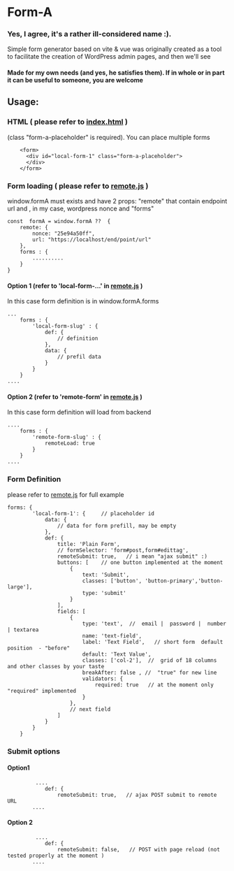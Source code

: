 # Form-A
### Yes, I agree, it's a rather ill-considered name :).
Simple form generator based on vite & vue
was originally created as a tool to facilitate the creation of WordPress admin pages, and then we'll see

#### Made for my own needs (and yes, he satisfies them). If in whole or in part it can be useful to someone, you are welcome

## Usage: 

### HTML ( please refer to [index.html](./index.html) )
(class "form-a-placeholder" is required).  You can place multiple forms

```
    <form>
      <div id="local-form-1" class="form-a-placeholder">
      </div>
    </form>
```

### Form loading ( please refer to [remote.js](./src/remote.js) )

window.formA must exists and have 2 props: 
"remote"  that contain endpoint url and , in my case, wordpress nonce
and 
"forms"

```
const  formA = window.formA ??  { 
    remote: {
        nonce: "25e94a50ff",
        url: "https://localhost/end/point/url"
    },
    forms : {
        ..........
    }
}

```

#### Option 1  (refer to 'local-form-...'  in [remote.js](./src/remote.js) )
In this case form definition is in window.formA.forms

```
...
    forms : {
        'local-form-slug' : {
            def: {
                // definition
            }, 
            data: {
                // prefil data
            }
        }
    }
....    

```

#### Option 2  (refer to 'remote-form'  in [remote.js](./src/remote.js) )
In this case form definition will load from backend

```
....
    forms : {
        'remote-form-slug' : {
            remoteLoad: true
        }
    }
....

```

### Form Definition
 please refer to [remote.js](./src/remote.js)  for full example
```
forms: {
        'local-form-1': {     // placeholder id 
            data: {
                // data for form prefill, may be empty 
            },
            def: {
                title: 'Plain Form',
                // formSelector: 'form#post,form#edittag',
                remoteSubmit: true,   // i mean "ajax submit" :)
                buttons: [    // one button implemented at the moment
                    {
                        text: 'Submit',
                        classes: ['button', 'button-primary','button-large'],
                        type: 'submit'
                    }
                ],    
                fields: [
                    {
                        type: 'text',  //  email |  password |  number | textarea
                        name: 'text-field',
                        label: 'Text Field',   // short form  default position  - "before"
                        default: 'Text Value',
                        classes: ['col-2'],  //  grid of 18 columns and other classes by your taste
                        breakAfter: false , //  "true" for new line 
                        validators: {
                            required: true   // at the moment only "required" implemented
                        }
                    },
                    // next field
                ]
            }
        }
    }    
```

### Submit options
#### Option1 
```
         ....
            def: {
                remoteSubmit: true,   // ajax POST submit to remote URL
        ....

```    
#### Option 2
```
         ....
            def: {
                remoteSubmit: false,   // POST with page reload (not tested properly at the moment )
        ....

```    




